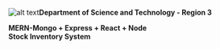 ![alt text](https://user-images.githubusercontent.com/101816168/209084060-ec5304a6-6711-4a80-bd2e-15e5b0df6ac6.png=250x250)<b>Department of Science and Technology - Region 3</b> 

<b>MERN-Mongo + Express + React + Node</b><br>
<b>Stock Inventory System</b>
